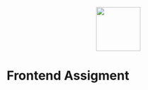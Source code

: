 <p align="center">
<img src="https://pagepro.co/static/img/frontend-code-8c398cac38.svg" width="100" height="100" />
</p>

# Frontend Assigment
